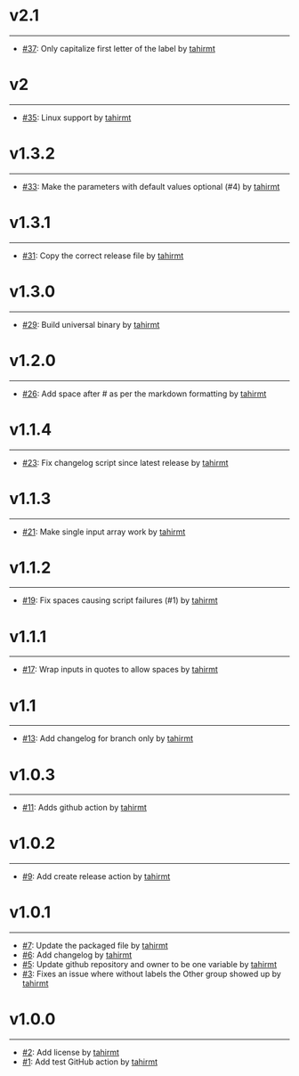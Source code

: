 
# v2.1
------

- [#37](https://github.com/tahirmt/changelog-generator/pull/37): Only capitalize first letter of the label by [tahirmt](https://github.com/tahirmt)

# v2
------

- [#35](https://github.com/tahirmt/changelog-generator/pull/35): Linux support by [tahirmt](https://github.com/tahirmt)

# v1.3.2
------

- [#33](https://github.com/tahirmt/changelog-generator/pull/33): Make the parameters with default values optional (#4) by [tahirmt](https://github.com/tahirmt)

# v1.3.1
------

- [#31](https://github.com/tahirmt/changelog-generator/pull/31): Copy the correct release file by [tahirmt](https://github.com/tahirmt)

# v1.3.0
------

- [#29](https://github.com/tahirmt/changelog-generator/pull/29): Build universal binary by [tahirmt](https://github.com/tahirmt)

# v1.2.0
------

- [#26](https://github.com/tahirmt/changelog-generator/pull/26): Add space after # as per the markdown formatting by [tahirmt](https://github.com/tahirmt)

# v1.1.4
------

- [#23](https://github.com/tahirmt/changelog-generator/pull/23): Fix changelog script since latest release by [tahirmt](https://github.com/tahirmt)

# v1.1.3
------

- [#21](https://github.com/tahirmt/changelog-generator/pull/21): Make single input array work by [tahirmt](https://github.com/tahirmt)

# v1.1.2
------

- [#19](https://github.com/tahirmt/changelog-generator/pull/19): Fix spaces causing script failures (#1) by [tahirmt](https://github.com/tahirmt)

# v1.1.1
------

- [#17](https://github.com/tahirmt/changelog-generator/pull/17): Wrap inputs in quotes to allow spaces by [tahirmt](https://github.com/tahirmt)

# v1.1
------

- [#13](https://github.com/tahirmt/changelog-generator/pull/13): Add changelog for branch only by [tahirmt](https://github.com/tahirmt)

# v1.0.3
------

- [#11](https://github.com/tahirmt/changelog-generator/pull/11): Adds github action by [tahirmt](https://github.com/tahirmt)

# v1.0.2
------

- [#9](https://github.com/tahirmt/changelog-generator/pull/9): Add create release action by [tahirmt](https://github.com/tahirmt)

# v1.0.1
------

- [#7](https://github.com/tahirmt/changelog-generator/pull/7): Update the packaged file by [tahirmt](https://github.com/tahirmt)
- [#6](https://github.com/tahirmt/changelog-generator/pull/6): Add changelog by [tahirmt](https://github.com/tahirmt)
- [#5](https://github.com/tahirmt/changelog-generator/pull/5): Update github repository and owner to be one variable by [tahirmt](https://github.com/tahirmt)
- [#3](https://github.com/tahirmt/changelog-generator/pull/3): Fixes an issue where without labels the Other group showed up by [tahirmt](https://github.com/tahirmt)

# v1.0.0
------

- [#2](https://github.com/tahirmt/changelog-generator/pull/2): Add license by [tahirmt](https://github.com/tahirmt)
- [#1](https://github.com/tahirmt/changelog-generator/pull/1): Add test GitHub action by [tahirmt](https://github.com/tahirmt)
